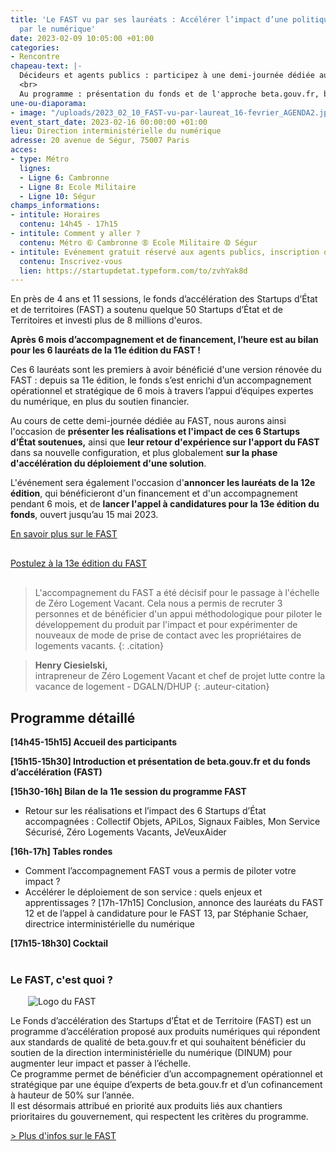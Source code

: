 ```yaml
---
title: 'Le FAST vu par ses lauréats : Accélérer l’impact d’une politique publique
  par le numérique'
date: 2023-02-09 10:05:00 +01:00
categories:
- Rencontre
chapeau-text: |-
  Décideurs et agents publics : participez à une demi-journée dédiée au fonds d’accélération des Startups d’État et de territoires (FAST), piloté par beta.gouv.fr au sein de la DINUM.
  <br>
  Au programme : présentation du fonds et de l'approche beta.gouv.fr, bilan des réalisations et de l’impact des 6 lauréats du FAST 11, témoignages et retours d’expériences sur les apports du FAST et la phase d'accélération du déploiement d'une solution, annonce des lauréats du FAST 12 et lancement du 13e appel à candidatures.
une-ou-diaporama:
- image: "/uploads/2023_02_10_FAST-vu-par-laureat_16-fevrier_AGENDA2.jpg"
event_start_date: 2023-02-16 00:00:00 +01:00
lieu: Direction interministérielle du numérique
adresse: 20 avenue de Ségur, 75007 Paris
acces:
- type: Métro
  lignes:
  - Ligne 6: Cambronne
  - Ligne 8: Ecole Militaire
  - Ligne 10: Ségur
champs_informations:
- intitule: Horaires
  contenu: 14h45 - 17h15
- intitule: Comment y aller ?
  contenu: Métro ➅ Cambronne ➇ Ecole Militaire ➉ Ségur
- intitule: Evénement gratuit réservé aux agents publics, inscription obligatoire
  contenu: Inscrivez-vous
  lien: https://startupdetat.typeform.com/to/zvhYak8d
---
```


En près de 4 ans et 11 sessions, le fonds d’accélération des Startups d’État et de territoires (FAST) a soutenu quelque 50 Startups d’État et de Territoires et investi plus de 8 millions d'euros. 

**Après 6 mois d’accompagnement et de financement, l’heure est au bilan pour les 6 lauréats de la 11e édition du FAST !**

Ces 6 lauréats sont les premiers à avoir bénéficié d'une version rénovée du FAST : depuis sa 11e édition, le fonds s’est enrichi d’un accompagnement opérationnel et stratégique de 6 mois à travers l’appui d’équipes expertes du numérique, en plus du soutien financier. 

Au cours de cette demi-journée dédiée au FAST, nous aurons ainsi l'occasion de **présenter les réalisations et l'impact de ces 6 Startups d’État soutenues,** ainsi que **leur retour d'expérience sur l'apport du FAST** dans sa nouvelle configuration, et plus globalement **sur la phase d'accélération du déploiement d'une solution**.

L'événement sera également l'occasion d'**annoncer les lauréats de la 12e édition**, qui bénéficieront d'un financement et d'un accompagnement pendant 6 mois, et de **lancer l'appel à candidatures pour la 13e édition du fonds**, ouvert jusqu’au 15 mai 2023. 

<div class="lien-important" style="margin-bottom:30px"> <p><a href="https://beta.gouv.fr/approche/fast">En savoir plus sur le FAST</a></p> </div>

<div class="lien-important" style="margin-bottom:30px"> <p><a href="https://beta.gouv.fr/approche/fast">Postulez à la 13e édition du FAST</a></p> </div>

> L'accompagnement du FAST a été décisif pour le passage à l'échelle de Zéro Logement Vacant. Cela nous a permis de recruter 3 personnes et de bénéficier d'un appui méthodologique pour piloter le développement du produit par l'impact et pour expérimenter de nouveaux de mode de prise de contact avec les propriétaires de logements vacants. 
{: .citation}

> **Henry Ciesielski,** 
> <br>intrapreneur de Zéro Logement Vacant et chef de projet lutte contre la vacance de logement -  DGALN/DHUP
{: .auteur-citation}


 

## Programme détaillé
**[14h45-15h15] Accueil des participants**

**[15h15-15h30] Introduction et présentation de beta.gouv.fr et du fonds d’accélération (FAST)**

**[15h30-16h] Bilan de la 11e session du programme FAST**
* Retour sur les réalisations et l’impact des 6 Startups d’État accompagnées : Collectif Objets, APiLos, Signaux Faibles, Mon Service Sécurisé, Zéro Logements Vacants, JeVeuxAider

**[16h-17h] Tables rondes**
* Comment l’accompagnement FAST vous a permis de piloter votre impact ?
* Accélérer le déploiement de son service : quels enjeux et apprentissages ?
[17h-17h15] Conclusion, annonce des lauréats du FAST 12 et de l’appel à candidature pour le FAST 13, par Stéphanie Schaer, directrice interministérielle du numérique

**[17h15-18h30] Cocktail** 
<br>

<div class="encadre noir" style="margin-bottom:40px"><h3 style="margin-top: 40px;">Le FAST, c'est quoi ?</h3>
<figure class="image-left" style="width: 30%; margin-right: 1em; margin-left: 2em;"> 
<img src="/uploads/FAST-800x430.jpg" alt="Logo du FAST">
</figure><p>Le Fonds d’accélération des Startups d’État et de Territoire (FAST) est un programme d’accélération proposé aux produits numériques qui répondent aux standards de qualité de beta.gouv.fr et qui souhaitent bénéficier du soutien de la direction interministérielle du numérique (DINUM) pour augmenter leur impact et passer à l’échelle.
<br>
Ce programme permet de bénéficier d’un accompagnement opérationnel et stratégique par une équipe d’experts de beta.gouv.fr et d’un cofinancement à hauteur de 50% sur l’année. 
<br>Il est désormais attribué en priorité aux produits liés aux chantiers prioritaires du gouvernement, qui respectent les critères du programme.</p>
<p><a href="https://beta.gouv.fr/approche/fast" title="Plus d'infos sur le FAST - Lien externe">> Plus d'infos sur le FAST</a></p>
</div>
